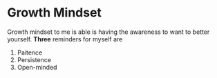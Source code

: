 # Growth Mindset
Growth mindset to me is able is having the awareness to want to better yourself.
**Three** reminders for myself are
1. Paitence 
2. Persistence
3. Open-minded